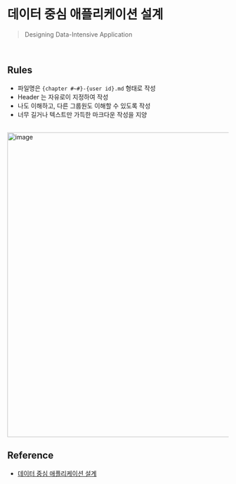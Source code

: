 # 데이터 중심 애플리케이션 설계
> Designing Data-Intensive Application

<br>

## Rules
- 파일명은 `{chapter #~#}-{user id}.md` 형태로 작성
- Header 는 자유로이 지정하여 작성
- 나도 이해하고, 다른 그룹원도 이해할 수 있도록 작성
- 너무 길거나 텍스트만 가득한 마크다운 작성을 지양

<br>
<img width="692" alt="image" src="https://user-images.githubusercontent.com/8626130/185157523-93561833-4d11-4564-b449-782c2a32a870.png">

## Reference
- [데이터 중심 애플리케이션 설계](http://www.yes24.com/Product/Goods/59566585)
